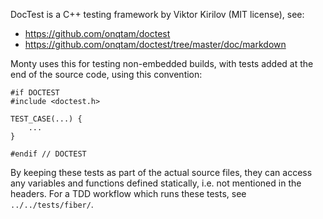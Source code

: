 DocTest is a C++ testing framework by Viktor Kirilov (MIT license), see:

* <https://github.com/onqtam/doctest>
* <https://github.com/onqtam/doctest/tree/master/doc/markdown>

Monty uses this for testing non-embedded builds, with tests added at the end
of the source code, using this convention:

```
#if DOCTEST
#include <doctest.h>

TEST_CASE(...) {
    ...
}

#endif // DOCTEST
```

By keeping these tests as part of the actual source files, they can access any
variables and functions defined statically, i.e. not mentioned in the headers.
For a TDD workflow which runs these tests, see `../../tests/fiber/`.

